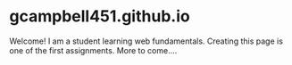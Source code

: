 # gcampbell451.github.io

Welcome!
  I am a student learning web fundamentals. Creating this page is one of the first assignments. More to come....
